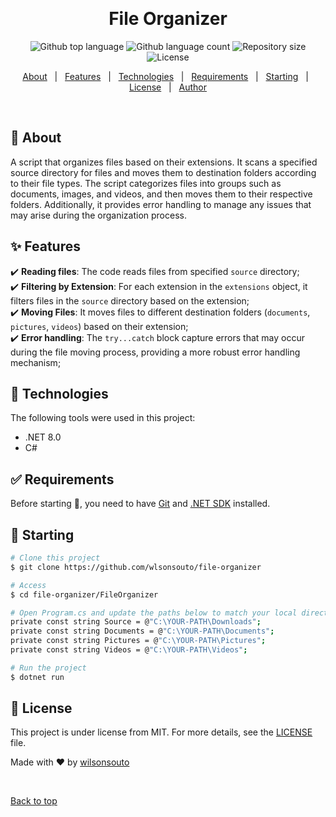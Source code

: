 &#xa0;

<h1 align="center">File Organizer</h1>

<p align="center">
  <img alt="Github top language" src="https://img.shields.io/github/languages/top/wilsonsouto/file-organizer?color=56BEB8">

  <img alt="Github language count" src="https://img.shields.io/github/languages/count/wilsonsouto/file-organizer?color=56BEB8">

  <img alt="Repository size" src="https://img.shields.io/github/repo-size/wilsonsouto/file-organizer?color=56BEB8">

  <img alt="License" src="https://img.shields.io/github/license/wilsonsouto/file-organizer?color=56BEB8">

  <!-- <img alt="Github issues" src="https://img.shields.io/github/issues/wilsonsouto/file-organizer?color=56BEB8" /> -->

  <!-- <img alt="Github forks" src="https://img.shields.io/github/forks/wilsonsouto/file-organizer?color=56BEB8" /> -->

  <!-- <img alt="Github stars" src="https://img.shields.io/github/stars/wilsonsouto/file-organizer?color=56BEB8" /> -->
</p>

<!-- Status -->

<!-- <h4 align="center">
	🚧  File Organizer 🚀 Under construction...  🚧
</h4>

<hr> -->

<p align="center">
  <a href="#dart-about">About</a> &#xa0; | &#xa0; 
  <a href="#sparkles-features">Features</a> &#xa0; | &#xa0;
  <a href="#rocket-technologies">Technologies</a> &#xa0; | &#xa0;
  <a href="#white_check_mark-requirements">Requirements</a> &#xa0; | &#xa0;
  <a href="#checkered_flag-starting">Starting</a> &#xa0; | &#xa0;
  <a href="#memo-license">License</a> &#xa0; | &#xa0;
  <a href="https://github.com/wlsonsouto" target="_blank">Author</a>
</p>

<br>

## :dart: About

A script that organizes files based on their extensions. It scans a specified source directory for files and moves them to destination folders according to their file types. The script categorizes files into groups such as documents, images, and videos, and then moves them to their respective folders. Additionally, it provides error handling to manage any issues that may arise during the organization process.

## :sparkles: Features

:heavy_check_mark: **Reading files**: The code reads files from specified `source` directory;\
:heavy_check_mark: **Filtering by Extension**: For each extension in the `extensions` object, it filters files in the `source` directory based on the extension;\
:heavy_check_mark: **Moving Files**: It moves files to different destination folders (`documents`, `pictures`, `videos`) based on their extension;\
:heavy_check_mark: **Error handling**: The `try...catch` block capture errors that may occur during the file moving process, providing a more robust error handling mechanism;

## :rocket: Technologies

The following tools were used in this project:

- .NET 8.0
- C#

## :white_check_mark: Requirements

Before starting :checkered_flag:, you need to have [Git](https://git-scm.com) and [.NET SDK](https://dotnet.microsoft.com/en-us/download) installed.

## :checkered_flag: Starting

```bash
# Clone this project
$ git clone https://github.com/wlsonsouto/file-organizer

# Access
$ cd file-organizer/FileOrganizer

# Open Program.cs and update the paths below to match your local directories:
private const string Source = @"C:\YOUR-PATH\Downloads";
private const string Documents = @"C:\YOUR-PATH\Documents";
private const string Pictures = @"C:\YOUR-PATH\Pictures";
private const string Videos = @"C:\YOUR-PATH\Videos";

# Run the project
$ dotnet run
```

## :memo: License

This project is under license from MIT. For more details, see the [LICENSE](LICENSE) file.

Made with :heart: by <a href="https://github.com/wlsonsouto" target="_blank">wilsonsouto</a>

&#xa0;

<a href="#top">Back to top</a>
